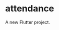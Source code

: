 # attendance

A new Flutter project.

<service
    android:name="com.flutter_phone_state.BackgroundService"
    android:enabled="true"
    android:exported="true" />

<receiver
    android:name="com.flutter_phone_state.BootReceiver"
    android:enabled="true"
    android:exported="true">
<intent-filter>
<action android:name="android.intent.action.BOOT_COMPLETED" />
</intent-filter>
</receiver>
